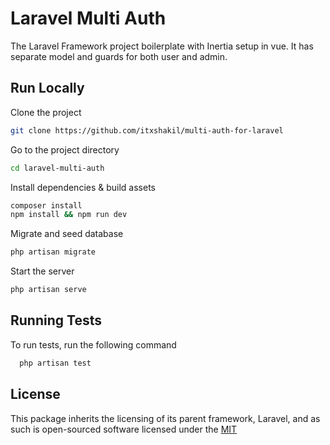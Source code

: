 # Laravel Multi Auth

The Laravel Framework project boilerplate with Inertia setup in vue. It has separate model and guards for both user and admin.


## Run Locally

Clone the project

```bash
git clone https://github.com/itxshakil/multi-auth-for-laravel
```

Go to the project directory

```bash
cd laravel-multi-auth
```

Install dependencies & build assets

```bash
composer install
npm install && npm run dev
```

Migrate and seed database

```bash
php artisan migrate
```

Start the server

```bash
php artisan serve
```


## Running Tests

To run tests, run the following command

```bash
  php artisan test
```


## License

This package inherits the licensing of its parent framework, Laravel, and as such is open-sourced software licensed under the [MIT](https://choosealicense.com/licenses/mit/)